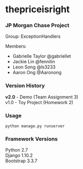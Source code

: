 # thepriceisright

### JP Morgan Chase Project  
Group: ExceptionHandlers  
  
Members: 
* Gabrielle Taylor @gabriellet  
* Jackie Lin @fennilin  
* Leon Song @ls3233  
* Aaron Ong @Aaronong    

### Version History
__v2.0__ - Demo (Team Assignment 3)  
v1.0 - Toy Project (Homework 2)  

### Usage
`python manage.py runserver`  

### Framework Versions
Python 2.7  
Django 1.10.2  
Bootstrap 3.3.7  

